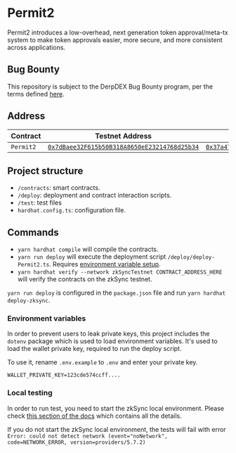 # Permit2
Permit2 introduces a low-overhead, next generation token approval/meta-tx system to make token approvals easier, more secure, and more consistent across applications.

## Bug Bounty
This repository is subject to the DerpDEX Bug Bounty program, per the terms defined [here](https://derpdex.gitbook.io/home/developer-bug-bounty/guidelines).

## Address
| Contract | Testnet Address | Mainnet Address |
| --- | --- | --- |
| `Permit2` | [`0x7dBaee32F615b50B318A8650eE23214768d25b34`](https://goerli.explorer.zksync.io/address/0x7dBaee32F615b50B318A8650eE23214768d25b34#contract) | [`0x37a47BEd105deFc9d4242C8F7232f1fF61e24976`](https://explorer.zksync.io/address/0x37a47BEd105deFc9d4242C8F7232f1fF61e24976) |


## Project structure

- `/contracts`: smart contracts.
- `/deploy`: deployment and contract interaction scripts.
- `/test`: test files
- `hardhat.config.ts`: configuration file.

## Commands

- `yarn hardhat compile` will compile the contracts.
- `yarn run deploy` will execute the deployment script `/deploy/deploy-Permit2.ts`. Requires [environment variable setup](#environment-variables).
- `yarn hardhat verify --network zkSyncTestnet CONTRACT_ADDRESS_HERE` will verify the contracts on the zkSync testnet.

`yarn run deploy` is configured in the `package.json` file and run `yarn hardhat deploy-zksync`.

### Environment variables

In order to prevent users to leak private keys, this project includes the `dotenv` package which is used to load environment variables. It's used to load the wallet private key, required to run the deploy script.

To use it, rename `.env.example` to `.env` and enter your private key.

```
WALLET_PRIVATE_KEY=123cde574ccff....
```

### Local testing

In order to run test, you need to start the zkSync local environment. Please check [this section of the docs](https://v2-docs.zksync.io/api/hardhat/testing.html#prerequisites) which contains all the details.

If you do not start the zkSync local environment, the tests will fail with error `Error: could not detect network (event="noNetwork", code=NETWORK_ERROR, version=providers/5.7.2)`
